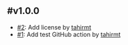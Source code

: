 
#v1.0.0
------

- [#2](https://github.com/tahirmt/changelog-generator/pull/2): Add license by [tahirmt](https://github.com/tahirmt)
- [#1](https://github.com/tahirmt/changelog-generator/pull/1): Add test GitHub action by [tahirmt](https://github.com/tahirmt)
